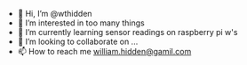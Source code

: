 - 👋 Hi, I’m @wthidden
- 👀 I’m interested in too many things
- 🌱 I’m currently learning sensor readings on raspberry pi w's
- 💞️ I’m looking to collaborate on ...
- 📫 How to reach me william.hidden@gamil.com

<!---
wthidden/wthidden is a ✨ special ✨ repository because its `README.md` (this file) appears on your GitHub profile.
You can click the Preview link to take a look at your changes.
--->
